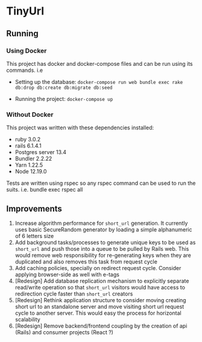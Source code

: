 # TinyUrl

## Running

### Using Docker

This project has docker and docker-compose files and can be run using its commands. i.e

* Setting up the database:
`docker-compose run web bundle exec rake db:drop db:create db:migrate db:seed`

* Running the project:
`docker-compose up`

### Without Docker

This project was written with these dependencies installed:

* ruby 3.0.2
* rails 6.1.4.1
* Postgres server 13.4
* Bundler 2.2.22
* Yarn 1.22.5
* Node 12.19.0

Tests are written using rspec so any rspec command can be used to run the suits. i.e. bundle exec rspec all

## Improvements

1. Increase algorithm performance for `short_url` generation. It currently uses basic SecureRandom generator by loading a simple alphanumeric of 6 letters size
2. Add background tasks/processes to generate unique keys to be used as `short_url` and push those into a queue to be pulled by Rails web. This would remove web responsibility for re-generating keys when they are duplicated and also removes this task from request cycle
3. Add caching policies, specially on redirect request cycle. Consider applying browser-side as well with e-tags
4. [Redesign] Add database replication mechanism to explicitly separate read/write operation so that `short_url` visitors would have access to redirection cycle faster than `short_url` creators
5. [Redesign] Rethink application structure to consider moving creating short url to an standalone server and move visiting short url request cycle to another server. This would easy the process for horizontal scalability
6. [Redesign] Remove backend/frontend coupling by the creation of api (Rails) and consumer projects (React ?)
